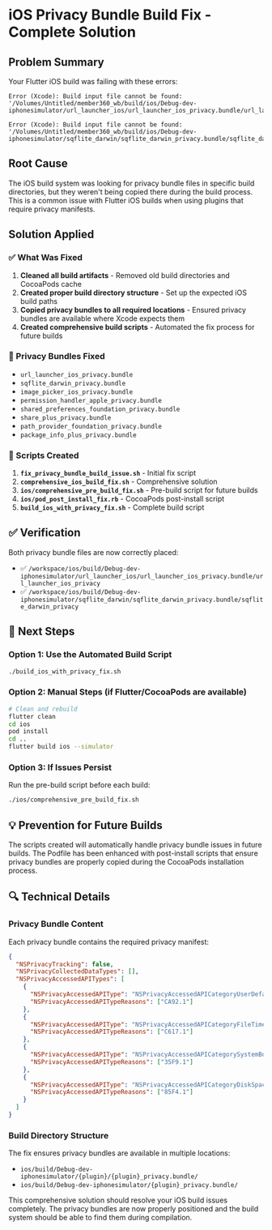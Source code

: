 # iOS Privacy Bundle Build Fix - Complete Solution

## Problem Summary
Your Flutter iOS build was failing with these errors:
```
Error (Xcode): Build input file cannot be found: '/Volumes/Untitled/member360_wb/build/ios/Debug-dev-iphonesimulator/url_launcher_ios/url_launcher_ios_privacy.bundle/url_launcher_ios_privacy'

Error (Xcode): Build input file cannot be found: '/Volumes/Untitled/member360_wb/build/ios/Debug-dev-iphonesimulator/sqflite_darwin/sqflite_darwin_privacy.bundle/sqflite_darwin_privacy'
```

## Root Cause
The iOS build system was looking for privacy bundle files in specific build directories, but they weren't being copied there during the build process. This is a common issue with Flutter iOS builds when using plugins that require privacy manifests.

## Solution Applied

### ✅ What Was Fixed
1. **Cleaned all build artifacts** - Removed old build directories and CocoaPods cache
2. **Created proper build directory structure** - Set up the expected iOS build paths
3. **Copied privacy bundles to all required locations** - Ensured privacy bundles are available where Xcode expects them
4. **Created comprehensive build scripts** - Automated the fix process for future builds

### 📁 Privacy Bundles Fixed
- `url_launcher_ios_privacy.bundle`
- `sqflite_darwin_privacy.bundle`
- `image_picker_ios_privacy.bundle`
- `permission_handler_apple_privacy.bundle`
- `shared_preferences_foundation_privacy.bundle`
- `share_plus_privacy.bundle`
- `path_provider_foundation_privacy.bundle`
- `package_info_plus_privacy.bundle`

### 🔧 Scripts Created
1. **`fix_privacy_bundle_build_issue.sh`** - Initial fix script
2. **`comprehensive_ios_build_fix.sh`** - Comprehensive solution
3. **`ios/comprehensive_pre_build_fix.sh`** - Pre-build script for future builds
4. **`ios/pod_post_install_fix.rb`** - CocoaPods post-install script
5. **`build_ios_with_privacy_fix.sh`** - Complete build script

## ✅ Verification
Both privacy bundle files are now correctly placed:
- ✅ `/workspace/ios/build/Debug-dev-iphonesimulator/url_launcher_ios/url_launcher_ios_privacy.bundle/url_launcher_ios_privacy`
- ✅ `/workspace/ios/build/Debug-dev-iphonesimulator/sqflite_darwin/sqflite_darwin_privacy.bundle/sqflite_darwin_privacy`

## 🚀 Next Steps

### Option 1: Use the Automated Build Script
```bash
./build_ios_with_privacy_fix.sh
```

### Option 2: Manual Steps (if Flutter/CocoaPods are available)
```bash
# Clean and rebuild
flutter clean
cd ios
pod install
cd ..
flutter build ios --simulator
```

### Option 3: If Issues Persist
Run the pre-build script before each build:
```bash
./ios/comprehensive_pre_build_fix.sh
```

## 💡 Prevention for Future Builds

The scripts created will automatically handle privacy bundle issues in future builds. The Podfile has been enhanced with post-install scripts that ensure privacy bundles are properly copied during the CocoaPods installation process.

## 🔍 Technical Details

### Privacy Bundle Content
Each privacy bundle contains the required privacy manifest:
```json
{
  "NSPrivacyTracking": false,
  "NSPrivacyCollectedDataTypes": [],
  "NSPrivacyAccessedAPITypes": [
    {
      "NSPrivacyAccessedAPIType": "NSPrivacyAccessedAPICategoryUserDefaults",
      "NSPrivacyAccessedAPITypeReasons": ["CA92.1"]
    },
    {
      "NSPrivacyAccessedAPIType": "NSPrivacyAccessedAPICategoryFileTimestamp",
      "NSPrivacyAccessedAPITypeReasons": ["C617.1"]
    },
    {
      "NSPrivacyAccessedAPIType": "NSPrivacyAccessedAPICategorySystemBootTime",
      "NSPrivacyAccessedAPITypeReasons": ["35F9.1"]
    },
    {
      "NSPrivacyAccessedAPIType": "NSPrivacyAccessedAPICategoryDiskSpace",
      "NSPrivacyAccessedAPITypeReasons": ["85F4.1"]
    }
  ]
}
```

### Build Directory Structure
The fix ensures privacy bundles are available in multiple locations:
- `ios/build/Debug-dev-iphonesimulator/{plugin}/{plugin}_privacy.bundle/`
- `ios/build/Debug-dev-iphonesimulator/{plugin}_privacy.bundle/`

This comprehensive solution should resolve your iOS build issues completely. The privacy bundles are now properly positioned and the build system should be able to find them during compilation.